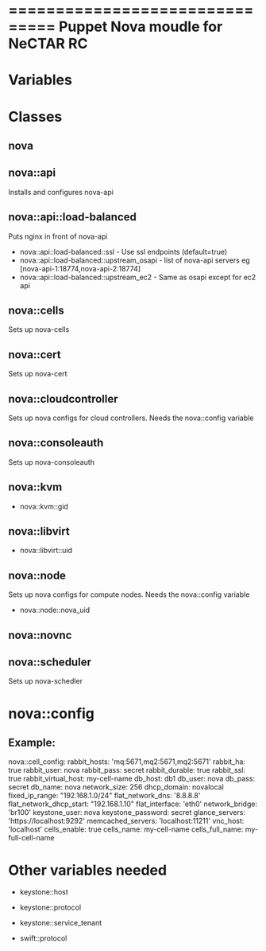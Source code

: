 ===============================
Puppet Nova moudle for NeCTAR RC
===============================

Variables
=========

Classes
=======

nova
----

nova::api
---------
Installs and configures nova-api

nova::api::load-balanced
------------------------
Puts nginx in front of nova-api

 * nova::api::load-balanced::ssl - Use ssl endpoints (default=true)
 * nova::api::load-balanced::upstream_osapi - list of nova-api servers  eg [nova-api-1:18774,nova-api-2:18774]
 * nova::api::load-balanced::upstream_ec2 - Same as osapi except for ec2 api

nova::cells
-----------
Sets up nova-cells

nova::cert
----------
Sets up nova-cert

nova::cloudcontroller
---------------------
Sets up nova configs for cloud controllers. Needs the nova::config variable

nova::consoleauth
-----------------
Sets up nova-consoleauth

nova::kvm
---------

 * nova::kvm::gid

nova::libvirt
-------------
 * nova::libvirt::uid

nova::node
----------
Sets up nova configs for compute nodes. Needs the nova::config variable

 * nova::node::nova_uid

nova::novnc
-----------

nova::scheduler
---------------
Sets up nova-schedler


nova::config
============

Example:
--------

nova::cell_config:
    rabbit_hosts: 'mq:5671,mq2:5671,mq2:5671'
    rabbit_ha: true
    rabbit_user: nova
    rabbit_pass: secret
    rabbit_durable: true
    rabbit_ssl: true
    rabbit_virtual_host: my-cell-name
    db_host: db1
    db_user: nova
    db_pass: secret
    db_name: nova
    network_size: 256
    dhcp_domain: novalocal
    fixed_ip_range: "192.168.1.0/24"
    flat_network_dns: '8.8.8.8'
    flat_network_dhcp_start: "192.168.1.10"
    flat_interface: 'eth0'
    network_bridge: 'br100'
    keystone_user: nova
    keystone_password: secret
    glance_servers: 'https://localhost:9292'
    memcached_servers: 'localhost:11211'
    vnc_host: 'localhost'
    cells_enable: true
    cells_name: my-cell-name
    cells_full_name: my-full-cell-name

Other variables needed
======================

 * keystone::host
 * keystone::protocol
 * keystone::service_tenant

 * swift::protocol
